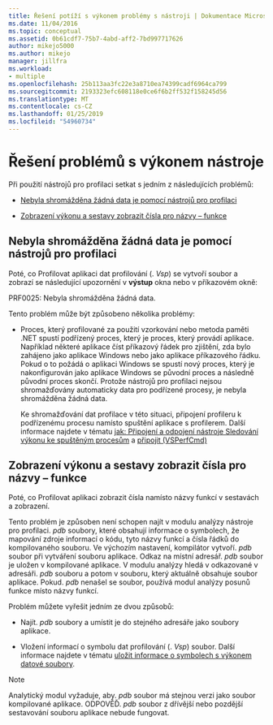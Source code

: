 ```yaml
---
title: Řešení potíží s výkonem problémy s nástroji | Dokumentace Microsoftu
ms.date: 11/04/2016
ms.topic: conceptual
ms.assetid: 0b61cdf7-75b7-4abd-aff2-7bd997717626
author: mikejo5000
ms.author: mikejo
manager: jillfra
ms.workload:
- multiple
ms.openlocfilehash: 25b113aa3fc22e3a8710ea74399cadf6964ca799
ms.sourcegitcommit: 2193323efc608118e0ce6f6b2ff532f158245d56
ms.translationtype: MT
ms.contentlocale: cs-CZ
ms.lasthandoff: 01/25/2019
ms.locfileid: "54960734"
---
```

# <a name="troubleshoot-performance-tools-issues"></a>Řešení problémů s výkonem nástroje
Při použití nástrojů pro profilaci setkat s jedním z následujících problémů:  
  
-   [Nebyla shromážděna žádná data je pomocí nástrojů pro profilaci](#no-data-is-collected-by-the-profiling-tools)  
  
-   [Zobrazení výkonu a sestavy zobrazit čísla pro názvy – funkce](#performance-views-and-reports-display-numbers-for-function-names)  
  
## <a name="no-data-is-collected-by-the-profiling-tools"></a>Nebyla shromážděna žádná data je pomocí nástrojů pro profilaci  
 Poté, co Profilovat aplikaci dat profilování (. *Vsp*) se vytvoří soubor a zobrazí se následující upozornění v **výstup** okna nebo v příkazovém okně:  
  
 PRF0025: Nebyla shromážděna žádná data.  
  
 Tento problém může být způsobeno několika problémy:  
  
-   Proces, který profilované za použití vzorkování nebo metoda paměti .NET spustí podřízený proces, který je proces, který provádí aplikace. Například některé aplikace číst příkazový řádek pro zjištění, zda bylo zahájeno jako aplikace Windows nebo jako aplikace příkazového řádku. Pokud o to požádá o aplikaci Windows se spustí nový proces, který je nakonfigurován jako aplikace Windows se původní proces a následně původní proces skončí. Protože nástrojů pro profilaci nejsou shromažďovány automaticky data pro podřízené procesy, je nebyla shromážděna žádná data.  
  
     Ke shromažďování dat profilace v této situaci, připojení profileru k podřízenému procesu namísto spuštění aplikace s profilerem. Další informace najdete v tématu [jak: Připojení a odpojení nástroje Sledování výkonu ke spuštěným procesům](../profiling/how-to-attach-and-detach-performance-tools-to-running-processes.md) a [připojit (VSPerfCmd)](../profiling/attach.md)  
  
## <a name="performance-views-and-reports-display-numbers-for-function-names"></a>Zobrazení výkonu a sestavy zobrazit čísla pro názvy – funkce  
 Poté, co Profilovat aplikaci zobrazit čísla namísto názvy funkcí v sestavách a zobrazení.  
  
 Tento problém je způsoben není schopen najít v modulu analýzy nástroje pro profilaci. *pdb* soubory, které obsahují informace o symbolech, že mapování zdroje informací o kódu, tyto názvy funkcí a čísla řádků do kompilovaného souboru. Ve výchozím nastavení, kompilátor vytvoří. *pdb* soubor při vytváření souboru aplikace. Odkaz na místní adresář. *pdb* soubor je uložen v kompilované aplikace. V modulu analýzy hledá v odkazované v adresáři. *pdb* souboru a potom v souboru, který aktuálně obsahuje soubor aplikace. Pokud. *pdb* nenašel se soubor, používá modul analýzy posunů funkce místo názvy funkcí.  
  
 Problém můžete vyřešit jedním ze dvou způsobů:  
  
-   Najít. *pdb* soubory a umístit je do stejného adresáře jako soubory aplikace.  
  
-   Vložení informací o symbolu dat profilování (. *Vsp*) soubor. Další informace najdete v tématu [uložit informace o symbolech s výkonem datové soubory](../profiling/saving-symbol-information-with-performance-data-files.md).  
  
> [!NOTE]
>  Analytický modul vyžaduje, aby. *pdb* soubor má stejnou verzi jako soubor kompilované aplikace. ODPOVĚĎ. *pdb* soubor z dřívější nebo pozdější sestavování souboru aplikace nebude fungovat.